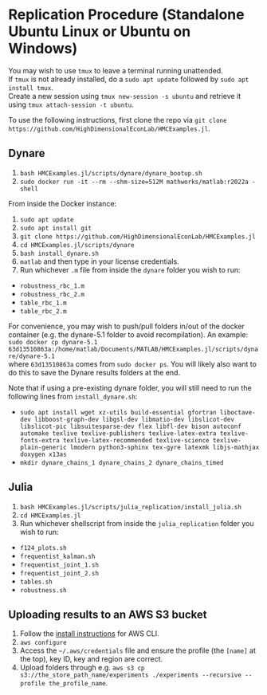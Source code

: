 # Replication Procedure (Standalone Ubuntu Linux or Ubuntu on Windows)

You may wish to use `tmux` to leave a terminal running unattended.\
If `tmux` is not already installed, do a `sudo apt update` followed by `sudo apt install tmux`.\
Create a new session using `tmux new-session -s ubuntu` and retrieve it using `tmux attach-session -t ubuntu`.

To use the following instructions, first clone the repo via `git clone https://github.com/HighDimensionalEconLab/HMCExamples.jl`.

## Dynare 

1. `bash HMCExamples.jl/scripts/dynare/dynare_bootup.sh`
2. `sudo docker run -it --rm --shm-size=512M mathworks/matlab:r2022a -shell`

From inside the Docker instance:
1. `sudo apt update`
2. `sudo apt install git`
3. `git clone https://github.com/HighDimensionalEconLab/HMCExamples.jl`
4. `cd HMCExamples.jl/scripts/dynare`
5. `bash install_dynare.sh`
6. `matlab` and then type in your license credentials.
7. Run whichever `.m` file from inside the `dynare` folder you wish to run:
  - `robustness_rbc_1.m`
  - `robustness_rbc_2.m`
  - `table_rbc_1.m`
  - `table_rbc_2.m` 

For convenience, you may wish to push/pull folders in/out of the docker container (e.g. the dynare-5.1 folder to avoid recompilation). An example:
`sudo docker cp dynare-5.1 63d13510863a:/home/matlab/Documents/MATLAB/HMCExamples.jl/scripts/dynare/dynare-5.1`\
where `63d13510863a` comes from `sudo docker ps`. You will likely also want to do this to save the Dynare results folders at the end.

Note that if using a pre-existing dynare folder, you will still need to run the following lines from `install_dynare.sh`:
- `sudo apt install wget xz-utils build-essential gfortran liboctave-dev libboost-graph-dev libgsl-dev libmatio-dev libslicot-dev libslicot-pic libsuitesparse-dev flex libfl-dev bison autoconf automake texlive texlive-publishers texlive-latex-extra texlive-fonts-extra texlive-latex-recommended texlive-science texlive-plain-generic lmodern python3-sphinx tex-gyre latexmk libjs-mathjax doxygen x13as`
- `mkdir dynare_chains_1 dynare_chains_2 dynare_chains_timed`

## Julia

1. `bash HMCExamples.jl/scripts/julia_replication/install_julia.sh`
2. `cd HMCExamples.jl`
3. Run whichever shellscript from inside the `julia_replication` folder you wish to run:
  - `f124_plots.sh`
  - `frequentist_kalman.sh`
  - `frequentist_joint_1.sh`
  - `frequentist_joint_2.sh`
  - `tables.sh`
  - `robustness.sh`

## Uploading results to an AWS S3 bucket

1. Follow the [install instructions](https://docs.aws.amazon.com/cli/latest/userguide/getting-started-install.html) for AWS CLI.
2. `aws configure`
3. Access the `~/.aws/credentials` file and ensure the profile (the `[name]` at the top), key ID, key and region are correct.
4. Upload folders through e.g. `aws s3 cp s3://the_store_path_name/experiments ./experiments --recursive --profile the_profile_name`.
